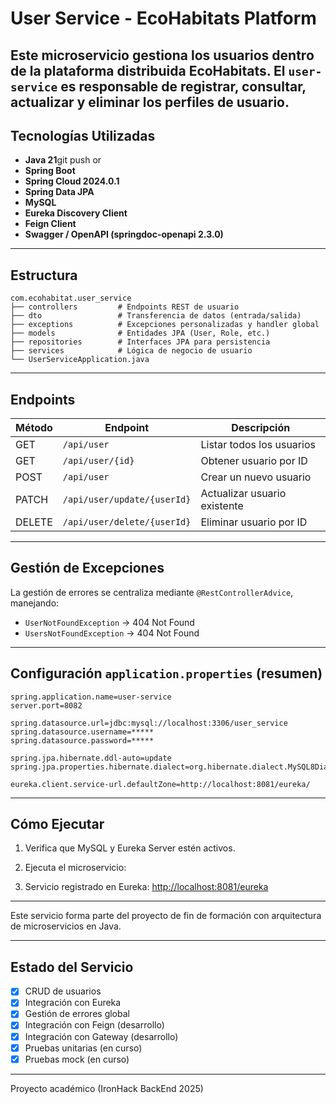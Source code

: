 #  User Service - EcoHabitats Platform

Este microservicio gestiona los usuarios
dentro de la plataforma distribuida **EcoHabitats**. 
El `user-service` es responsable de registrar, consultar, actualizar 
y eliminar los perfiles de usuario.
---

##  Tecnologías Utilizadas

- **Java 21**git push or
- **Spring Boot**
- **Spring Cloud 2024.0.1**
- **Spring Data JPA**
- **MySQL**
- **Eureka Discovery Client**
- **Feign Client**
- **Swagger / OpenAPI (springdoc-openapi 2.3.0)**

---

##  Estructura

```
com.ecohabitat.user_service
├── controllers         # Endpoints REST de usuario
├── dto                 # Transferencia de datos (entrada/salida)
├── exceptions          # Excepciones personalizadas y handler global
├── models              # Entidades JPA (User, Role, etc.)
├── repositories        # Interfaces JPA para persistencia
├── services            # Lógica de negocio de usuario
└── UserServiceApplication.java
```

---

## Endpoints

| Método | Endpoint                              | Descripción                        |
|--------|---------------------------------------|------------------------------------|
| GET    | `/api/user`                           | Listar todos los usuarios          |
| GET    | `/api/user/{id}`                      | Obtener usuario por ID             |
| POST   | `/api/user`                           | Crear un nuevo usuario             |
| PATCH  | `/api/user/update/{userId}`           | Actualizar usuario existente       |
| DELETE | `/api/user/delete/{userId}`           | Eliminar usuario por ID            |

---

##  Gestión de Excepciones

La gestión de errores se centraliza mediante `@RestControllerAdvice`, manejando:

- `UserNotFoundException` → 404 Not Found
- `UsersNotFoundException` → 404 Not Found




---

## Configuración `application.properties` (resumen)

```properties
spring.application.name=user-service
server.port=8082

spring.datasource.url=jdbc:mysql://localhost:3306/user_service
spring.datasource.username=*****
spring.datasource.password=*****

spring.jpa.hibernate.ddl-auto=update
spring.jpa.properties.hibernate.dialect=org.hibernate.dialect.MySQL8Dialect

eureka.client.service-url.defaultZone=http://localhost:8081/eureka/
```

---

## Cómo Ejecutar

1. Verifica que MySQL y Eureka Server estén activos.
2. Ejecuta el microservicio:

3. Servicio registrado en Eureka:
   [http://localhost:8081/eureka](http://localhost:8081/eureka)

---

 Este servicio forma parte del proyecto de fin de formación con arquitectura de microservicios en Java.

---

## Estado del Servicio

- [x] CRUD de usuarios
- [x] Integración con Eureka
- [x] Gestión de errores global
- [x] Integración con Feign (desarrollo)
- [x] Integración con Gateway (desarrollo)
- [x] Pruebas unitarias (en curso)
- [x] Pruebas mock (en curso)

---


Proyecto académico (IronHack BackEnd 2025)